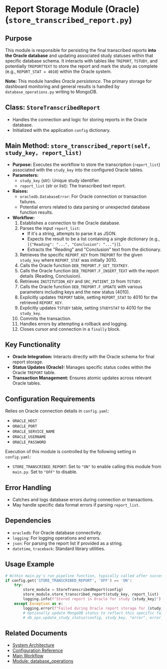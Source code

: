 # Report Storage Module (Oracle) (`store_transcribed_report.py`)

## Purpose

This module is responsible for persisting the final transcribed reports **into the Oracle database** and updating associated study statuses within that specific database schema. It interacts with tables like `TREPORT`, `TSTUDY`, and potentially `TREPORTTEXT` to store the report and mark the study as complete (e.g., `REPORT_STAT = 4010`) within the Oracle system.

**Note:** This module handles *Oracle persistence*. The primary storage for dashboard monitoring and general results is handled by `database_operations.py` writing to MongoDB.

## Class: `StoreTranscribedReport`

*   Handles the connection and logic for storing reports in the Oracle database.
*   Initialized with the application `config` dictionary.

## Main Method: `store_transcribed_report(self, study_key, report_list)`

*   **Purpose:** Executes the workflow to store the transcription (`report_list`) associated with the `study_key` into the configured Oracle tables.
*   **Parameters:**
    *   `study_key` (str): Unique study identifier.
    *   `report_list` (str or list): The transcribed text report.
*   **Raises:**
    *   `oracledb.DatabaseError`: For Oracle connection or transaction failures.
    *   Potential errors related to data parsing or unexpected database function results.
*   **Workflow:**
    1.  Establishes a connection to the Oracle database.
    2.  Parses the input `report_list`:
        *   If it's a string, attempts to parse it as JSON.
        *   Expects the result to be a list containing a single dictionary (e.g., `[{"Reading": "...", "Conclusion": "..."}]`).
        *   Extracts the "Reading" and "Conclusion" text from the dictionary.
    3.  Retrieves the specific `REPORT_KEY` from `TREPORT` for the given `study_key` where `REPORT_STAT` was initially 3010.
    4.  Calls the Oracle function `DEB_TREPORT.F_GET_TEXTKEY`.
    5.  Calls the Oracle function `DEB_TREPORT.F_INSERT_TEXT` with the report details (Reading, Conclusion).
    6.  Retrieves `INSTITUTION_KEY` and `SRC_PATIENT_ID` from `TSTUDY`.
    7.  Calls the Oracle function `DEB_TREPORT.F_UPDATE` with various parameters including keys and the new status (4010).
    8.  Explicitly updates `TREPORT` table, setting `REPORT_STAT` to 4010 for the retrieved `REPORT_KEY`.
    9.  Explicitly updates `TSTUDY` table, setting `STUDYSTAT` to 4010 for the `study_key`.
    10. Commits the transaction.
    11. Handles errors by attempting a rollback and logging.
    12. Closes cursor and connection in a `finally` block.

## Key Functionality

*   **Oracle Integration:** Interacts directly with the Oracle schema for final report storage.
*   **Status Updates (Oracle):** Manages specific status codes within the Oracle `TREPORT` table.
*   **Transaction Management:** Ensures atomic updates across relevant Oracle tables.

## Configuration Requirements

Relies on Oracle connection details in `config.yaml`:

*   `ORACLE_HOST`
*   `ORACLE_PORT`
*   `ORACLE_SERVICE_NAME`
*   `ORACLE_USERNAME`
*   `ORACLE_PASSWORD`

Execution of this module is controlled by the following setting in `config.yaml`:

*   `STORE_TRANSCRIBED_REPORT`: Set to `"ON"` to enable calling this module from `main.py`. Set to `"OFF"` to disable.

## Error Handling

*   Catches and logs database errors during connection or transactions.
*   May handle specific data format errors if parsing `report_list`.

## Dependencies

*   `oracledb`: For Oracle database connectivity.
*   `logging`: For logging operations and errors.
*   `json`: For parsing the report list if provided as a string.
*   `datetime`, `traceback`: Standard library utilities.

## Usage Example

```python
# Within main.py's run_pipeline function, typically called after successful transcription
if config.get('STORE_TRANSCRIBED_REPORT', 'OFF') == 'ON':
    try:
        store_module = StoreTranscribedReport(config)
        store_module.store_transcribed_report(study_key, report_list)
        logging.info(f"Stored report in Oracle for study {study_key}")
    except Exception as e:
        logging.error(f"Failed during Oracle report storage for {study_key}: {e}")
        # Optionally update MongoDB status to reflect this specific failure
        # db_ops.update_study_status(config, study_key, "error", error_message=f"Oracle storage failed: {e}")
```

## Related Documents
- [System Architecture](../high_level/architecture.md)
- [Configuration Reference](../high_level/config_reference.md)
- [Main Workflow](main.md)
- [Module: database_operations](database_operations.md)